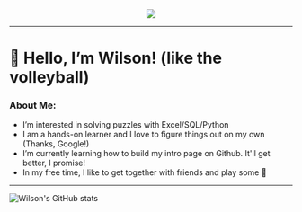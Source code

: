 <div id ="header" align="center">
  <img src="https://media.giphy.com/media/3KVcFEmdDl9NYaFTtx/giphy.gif">
</div>

---


# 👋 Hello, I’m Wilson! (like the volleyball)

### About Me:

-  I’m interested in solving puzzles with Excel/SQL/Python
-  I am a hands-on learner and I love to figure things out on my own (Thanks, Google!)
-  I’m currently learning how to build my intro page on Github. It'll get better, I promise!
-  In my free time, I like to get together with friends and play some :basketball:

---

![Wilson's GitHub stats](https://github-readme-stats.vercel.app/api?username=wilsonwkwong88&show_icons=true&theme=transparent)

<!---
wilsonwkwong88/wilsonwkwong88 is a ✨ special ✨ repository because its `README.md` (this file) appears on your GitHub profile.
You can click the Preview link to take a look at your changes.
--->

